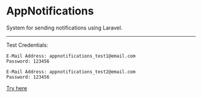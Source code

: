 # AppNotifications

System for sending notifications using Laravel.

----------


Test Credentials:

    E-Mail Address: appnotifications_test1@email.com
    Password: 123456
    
    E-Mail Address: appnotifications_test2@email.com
    Password: 123456

<a href="https://app-notifications.000webhostapp.com/login" target="_blank">Try here</a>

